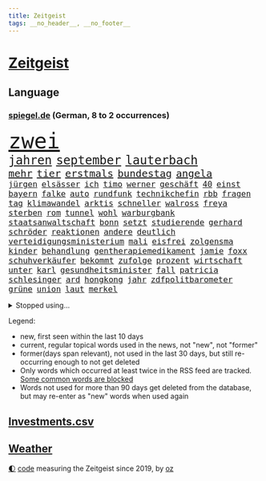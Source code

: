 ```yaml
---
title: Zeitgeist
tags: __no_header__, __no_footer__
---
```


# [Zeitgeist](https://oliz.io/zeitgeist/)

## Language

<h3><a href="https://www.spiegel.de" target="_blank">spiegel.de</a> (German, 8 to 2 occurrences)</h3>
<p style="font-family:monospace">
<span style="font-size:32pt"><a href="news_links.html#zwei" class="current">zwei</a></span>
<br>
<span style="font-size:18pt"><a href="news_links.html#jahren" class="current">jahren</a></span>
<span style="font-size:18pt"><a href="news_links.html#september" class="current">september</a></span>
<span style="font-size:18pt"><a href="news_links.html#lauterbach" class="current">lauterbach</a></span>
<br>
<span style="font-size:15pt"><a href="news_links.html#mehr" class="current">mehr</a></span>
<span style="font-size:15pt"><a href="news_links.html#tier" class="current">tier</a></span>
<span style="font-size:15pt"><a href="news_links.html#erstmals" class="current">erstmals</a></span>
<span style="font-size:15pt"><a href="news_links.html#bundestag" class="current">bundestag</a></span>
<span style="font-size:15pt"><a href="news_links.html#angela" class="current">angela</a></span>
<br>
<span style="font-size:12pt"><a href="news_links.html#jürgen" class="current">jürgen</a></span>
<span style="font-size:12pt"><a href="news_links.html#elsässer" class="new">elsässer</a></span>
<span style="font-size:12pt"><a href="news_links.html#ich" class="current">ich</a></span>
<span style="font-size:12pt"><a href="news_links.html#timo" class="current">timo</a></span>
<span style="font-size:12pt"><a href="news_links.html#werner" class="current">werner</a></span>
<span style="font-size:12pt"><a href="news_links.html#geschäft" class="current">geschäft</a></span>
<span style="font-size:12pt"><a href="news_links.html#40" class="current">40</a></span>
<span style="font-size:12pt"><a href="news_links.html#einst" class="current">einst</a></span>
<span style="font-size:12pt"><a href="news_links.html#bayern" class="current">bayern</a></span>
<span style="font-size:12pt"><a href="news_links.html#falke" class="current">falke</a></span>
<span style="font-size:12pt"><a href="news_links.html#auto" class="current">auto</a></span>
<span style="font-size:12pt"><a href="news_links.html#rundfunk" class="new">rundfunk</a></span>
<span style="font-size:12pt"><a href="news_links.html#technikchefin" class="new">technikchefin</a></span>
<span style="font-size:12pt"><a href="news_links.html#rbb" class="current">rbb</a></span>
<span style="font-size:12pt"><a href="news_links.html#fragen" class="current">fragen</a></span>
<span style="font-size:12pt"><a href="news_links.html#tag" class="current">tag</a></span>
<span style="font-size:12pt"><a href="news_links.html#klimawandel" class="current">klimawandel</a></span>
<span style="font-size:12pt"><a href="news_links.html#arktis" class="current">arktis</a></span>
<span style="font-size:12pt"><a href="news_links.html#schneller" class="current">schneller</a></span>
<span style="font-size:12pt"><a href="news_links.html#walross" class="current">walross</a></span>
<span style="font-size:12pt"><a href="news_links.html#freya" class="new">freya</a></span>
<span style="font-size:12pt"><a href="news_links.html#sterben" class="current">sterben</a></span>
<span style="font-size:12pt"><a href="news_links.html#rom" class="current">rom</a></span>
<span style="font-size:12pt"><a href="news_links.html#tunnel" class="new">tunnel</a></span>
<span style="font-size:12pt"><a href="news_links.html#wohl" class="current">wohl</a></span>
<span style="font-size:12pt"><a href="news_links.html#warburgbank" class="new">warburgbank</a></span>
<span style="font-size:12pt"><a href="news_links.html#staatsanwaltschaft" class="current">staatsanwaltschaft</a></span>
<span style="font-size:12pt"><a href="news_links.html#bonn" class="current">bonn</a></span>
<span style="font-size:12pt"><a href="news_links.html#setzt" class="current">setzt</a></span>
<span style="font-size:12pt"><a href="news_links.html#studierende" class="current">studierende</a></span>
<span style="font-size:12pt"><a href="news_links.html#gerhard" class="current">gerhard</a></span>
<span style="font-size:12pt"><a href="news_links.html#schröder" class="current">schröder</a></span>
<span style="font-size:12pt"><a href="news_links.html#reaktionen" class="current">reaktionen</a></span>
<span style="font-size:12pt"><a href="news_links.html#andere" class="current">andere</a></span>
<span style="font-size:12pt"><a href="news_links.html#deutlich" class="current">deutlich</a></span>
<span style="font-size:12pt"><a href="news_links.html#verteidigungsministerium" class="current">verteidigungsministerium</a></span>
<span style="font-size:12pt"><a href="news_links.html#mali" class="current">mali</a></span>
<span style="font-size:12pt"><a href="news_links.html#eisfrei" class="new">eisfrei</a></span>
<span style="font-size:12pt"><a href="news_links.html#zolgensma" class="new">zolgensma</a></span>
<span style="font-size:12pt"><a href="news_links.html#kinder" class="current">kinder</a></span>
<span style="font-size:12pt"><a href="news_links.html#behandlung" class="current">behandlung</a></span>
<span style="font-size:12pt"><a href="news_links.html#gentherapiemedikament" class="new">gentherapiemedikament</a></span>
<span style="font-size:12pt"><a href="news_links.html#jamie" class="current">jamie</a></span>
<span style="font-size:12pt"><a href="news_links.html#foxx" class="current">foxx</a></span>
<span style="font-size:12pt"><a href="news_links.html#schuhverkäufer" class="new">schuhverkäufer</a></span>
<span style="font-size:12pt"><a href="news_links.html#bekommt" class="current">bekommt</a></span>
<span style="font-size:12pt"><a href="news_links.html#zufolge" class="current">zufolge</a></span>
<span style="font-size:12pt"><a href="news_links.html#prozent" class="current">prozent</a></span>
<span style="font-size:12pt"><a href="news_links.html#wirtschaft" class="current">wirtschaft</a></span>
<span style="font-size:12pt"><a href="news_links.html#unter" class="current">unter</a></span>
<span style="font-size:12pt"><a href="news_links.html#karl" class="current">karl</a></span>
<span style="font-size:12pt"><a href="news_links.html#gesundheitsminister" class="current">gesundheitsminister</a></span>
<span style="font-size:12pt"><a href="news_links.html#fall" class="current">fall</a></span>
<span style="font-size:12pt"><a href="news_links.html#patricia" class="current">patricia</a></span>
<span style="font-size:12pt"><a href="news_links.html#schlesinger" class="current">schlesinger</a></span>
<span style="font-size:12pt"><a href="news_links.html#ard" class="current">ard</a></span>
<span style="font-size:12pt"><a href="news_links.html#hongkong" class="current">hongkong</a></span>
<span style="font-size:12pt"><a href="news_links.html#jahr" class="current">jahr</a></span>
<span style="font-size:12pt"><a href="news_links.html#zdfpolitbarometer" class="new">zdfpolitbarometer</a></span>
<span style="font-size:12pt"><a href="news_links.html#grüne" class="current">grüne</a></span>
<span style="font-size:12pt"><a href="news_links.html#union" class="current">union</a></span>
<span style="font-size:12pt"><a href="news_links.html#laut" class="current">laut</a></span>
<span style="font-size:12pt"><a href="news_links.html#merkel" class="current">merkel</a></span>
</p>
<details>
<summary>Stopped using...</summary>
<p class="former" style="font-size:12pt">
erfolgreich(659) konzerne(659) kurs(659) privaten(659) arbeitsplatz(658) investoren(658) lebenslanger(658) schwedische(658) tatverdächtige(658) abends(657) kritisch(657) kritische(657) show(657) unabhängige(657) abgeordnete(656) appelliert(656) bundestags(656) echte(656) entdeckte(656) gewaltig(656) kurzfristig(656) maß(656) zuge(656) österreichische(656) 37(655) abgeben(655) beispiel(655) entdeckung(655) künftigen(655) maria(655) stimme(655) verhaftet(655) angeordnet(654) depressionen(654) ergebnisse(654) gefährlichen(654) krankenhäusern(654) leeren(654) stil(654) stärken(654) versuchten(654) zugunsten(654) 44(653) ausschreitungen(653) bahnhof(653) bewährung(653) meghan(653) meinung(653) villa(653) zentrum(653) atmosphäre(652) beantragen(652) englische(652) erfahren(652) erteilt(652) guter(652) löste(652) spdpolitiker(652) stößt(652) christine(651) entdeckten(651) gutachten(651) investitionen(651) landesregierung(651) hinweisen(650) häufen(650) jahrzehntelang(650) nannte(650) nba(650) verdachts(650) vorstand(650) aufruf(649) jedenfalls(649) million(649) rekordhoch(649) riss(649) spielraum(649) veranstalter(649) vertreter(649) einzug(648) gefährlicher(648) gegangen(648) jüngeren(648) länge(648) militärs(648) miteinander(648) theater(648) zweier(648) blockieren(647) bundestagswahl(647) erneuten(647) mitarbeitern(647) online(647) schadet(647) vorliegt(647) wütend(647) zählen(647) 12(646) bestraft(646) rechts(646) trafen(646) wiederholt(646) 3(645) design(645) eskalieren(645) größter(645) hunde(645) internen(645) kanzleramt(645) kaputt(645) körperverletzung(645) mönchengladbach(645) schottland(645) allianz(644) schien(644) wort(644) anwälte(643) klären(643) politikerinnen(643) senkt(643) entwickeln(642) globale(642) klimapolitik(642) konzentrieren(642) weite(642) argentinien(641) werke(641) überholt(641) beteiligung(640) demonstrationen(640) tauchen(640) herr(639) nase(639) prognosen(639) änderungen(638) aufhalten(636) beteiligen(636) kate(636) lieferten(636) william(636) auflagen(635) gemeinsames(635) schwerem(635) nachbarn(634) politikerin(633) spenden(633) dran(632) einschränkungen(632) rasen(632) richard(632) strengen(632) überprüfen(632) impfen(631) kooperation(631) gehörte(630) mecklenburgvorpommern(630) analysiert(629) nachts(629) beweise(627) fernsehen(627) einschätzung(626) gastronomie(625) schrecken(625) vorteile(625) ähnliche(625) kapitel(624) iranischen(623) regierungserklärung(623) spannend(623) benötigen(622) mindestlohn(621) insolvenz(620) schaut(620) stört(620) niederländischen(619) rang(618) dramatischen(617) krisen(616) kongress(614) schritten(614) festhalten(613) runden(612) präsidentschaft(611) afrikas(609) smartphones(608) nächstes(606) veränderungen(606) bündnis(605) topspiel(602) karlsruhe(598) abschluss(595) möglichkeit(594) herzinfarkt(593) mehren(591) cdu/csu(588) rolf(586) billiger(583) sachen(579) nick(575) gewinne(556) nachrichtenagentur(551) iv(544) vormarsch(523) stärkste(520) trümmern(520) chile(519) bahnverkehr(517) wolken(516) direkten(514) unzureichend(513) carlos(511) universitäten(496) stimmenfang(493) elfjährigen(491) rumänien(476) übrig(468) joseph(467) kubicki(459) brian(454) zwischenfall(454) klimaaktivisten(447) hofmann(437) grünes(435) ungeimpfte(429) vorgang(417) kugel(415) müll(413) verließ(413) argument(405) treibstoff(405) ausgestellt(404) knochen(404) warb(403) mangelware(402) novak(401) rohstoffe(401) befragung(400) zerstörte(399) brannte(393) djoković(392) versichert(392) sergej(391) rereportage(390) tickets(389) düster(386) erlag(386) auswärtige(385) britisches(384) spitzenpolitiker(382) europol(380) chaotischen(369) kyrgios(366) sichtbar(366) hanau(365) zögert(365) fällig(364) karrierecoach(364) c(363) 14jähriger(362) konzentriert(362) komitee(356) camp(355) beeinträchtigt(354) fluten(354) pegasus(352) zerschlagen(351) fraktion(349) supermärkte(346) musks(345) schuhe(343) sprint(343) analysten(339) funktionen(338) anlage(334) verteuern(332) regierte(329) geleistet(328) ausfälle(326) agiert(324) gemeinschaft(322) haushalt(322) harris(321) unterschiedlicher(318) lutz(317) wittert(316) wachsende(315) minderheiten(313) manuela(310) stach(308) bali(305) jeffrey(304) schränkt(300) trage(299) vorfeld(299) worum(299) mischen(293) personelle(293) abtreibung(292) redet(292) emotionen(291) exportiert(290) störungen(290) natostaaten(288) gefeuert(286) arbeitslosen(285) ampelregierung(284) empfehlen(284) grundlegende(284) komplette(279) begrüßen(277) aktivitäten(276) knappheit(276) nachziehen(276) volksverhetzung(276) andrang(275) saal(275) studenten(275) erreichbar(274) parlamentarier(274) wirksam(273) beantwortet(272) kälte(272) portal(271) einsturz(270) rotterdam(270) sauer(270) ostdeutschland(269) hals(268) gewaltsamer(267) abu(266) siegerin(266) kardashian(262) energieriesen(261) lockt(261) swr(258) geopolitische(256) geschaut(255) netflixserie(255) beitreten(252) coaching(252) michel(250) hinsicht(249) separatisten(249) bescheid(246) dunkeln(245) schusswaffen(245) arbeitswelt(239) quält(238) versicherung(237) entsteht(235) strompreise(235) rekordsumme(234) bewirken(233) pessimistisch(232) auseinandersetzungen(231) kontrollierte(231) vietnam(231) gestaltet(229) lehrerinnen(227) sagten(227) lasse(226) schwein(226) landeten(225) ebay(222) unterzeichnen(221) unterirdischen(220) funklöcher(218) kader(217) männlichkeit(216) bemerkenswerte(214) einfaches(213) führungsriege(213) zerstörung(213) telefonieren(212) traditionellen(212) beziehen(211) antrittsbesuch(210) südpazifik(209) gefühle(208) pool(208) pur(205) heftigem(204) berger(203) chinesisches(203) nadal(203) ausreise(201) autozulieferer(200) erkrankungen(200) pelé(198) stuhl(198) verpflichtung(198) einbrecher(197) supermärkten(197) steffi(196) match(195) krebs(194) mühsam(194) website(194) wild(194) aufwendig(193) luhansk(193) luftangriffe(191) gefeierten(189) städtetag(188) weitreichend(188) absolut(187) dominant(187) unternehmens(187) protestierenden(184) sony(184) gejagt(183) damalige(182) tourist(181) orange(180) moniert(179) angestiegen(178) orden(178) knappes(177) buckinghampalast(175) klimaschädliche(175) methan(175) siebenjährige(175) verzweifeln(174) wahlrechtsreform(174) 2014(173) braut(173) verleiht(173) eigner(172) andrij(171) reuters(171) abzuwenden(170) frankfurts(170) neuerung(170) beschuldigte(169) kämpfern(169) macher(169) wanderung(168) zahlungen(168) bitter(167) abstellen(166) jill(165) misstrauensvotum(165) weltlage(165) österreicher(165) neil(164) premierministerin(164) unwetter(164) young(164) hinweg(163) siegeszug(163) unbewaffnete(163) versteckte(163) berlusconi(162) pausen(162) silvio(162) beckham(159) iga(158) świątek(158) anhalten(157) herum(156) oppositionellen(156) einsam(155) rekonstruktion(155) 1982(154) 250000(153) bezos(153) jacht(153) aschaffenburg(152) zivilen(152) ernsthaft(151) torwart(151) wilhelmshaven(150) begleiten(149) ökostrom(149) augenzeugen(148) begeben(146) kunde(146) taktik(145) arbeitszeit(144) dreharbeiten(144) neunten(144) passé(144) belohnt(143) begehrt(142) inakzeptable(142) überlebende(142) abbau(141) betrieben(141) unmittelbar(141) gefolgt(140) menschliches(140) verbrauchern(140) gewinnerin(139) 1100(138) mittagspause(138) siegesserie(138) maskendeals(137) brandenburger(136) schläger(136) sicherheitsinteressen(136) zentraler(136) tankt(135) währenddessen(135) überweisen(135) 2035(134) zutiefst(134) fatale(133) ukrainekrieges(133) verlangten(133) wesel(133) kleben(132) anlässlich(131) auflösen(131) konkretisiert(131) töchter(131) fritz(130) umbenannt(130) verliehen(130) bekräftigte(129) beugt(129) finnische(129) hörte(129) anden(127) ausfällen(127) deep(126) nationalspielerin(126) söldner(126) vereinbaren(126) bekundet(125) dog(125) patrick(125) importe(124) waffenlobby(124) wohngebiete(124) anfänge(122) bewaffnet(122) evakuierungen(122) fußballverband(122) burkhard(121) raser(121) schnellere(121) aktionär(120) einsamen(120) köpfe(120) staatsbürgerschaft(120) bombardierung(119) islam(119) vorort(119) 39(118) absichtlich(118) bestehenden(118) bewusst(118) satte(118) unfällen(118) natobeitritt(117) ausharren(116) dylan(116) auszugehen(115) gelassenheit(115) verfolgung(115) überziehen(115) derartige(114) oligarch(114) modernen(113) offiziere(113) partnern(112) wiederaufbau(112) alassad(111) baschar(111) militärbündnisses(111) sainz(111) jawort(110) reduzierung(110) g20(108) natogipfel(108) rotes(108) zugelegt(108) autobranche(107) merke(107) traktoren(107) beigelegt(106) bestechlichkeit(106) legalisieren(106) nuklearwaffen(106) aramco(105) erteilen(105) saudi(105) überlebenden(105) ausrichten(104) bestreiten(104) grundstücke(104) tegernsee(104) wärmer(104) buschland(103) fernen(103) nordmazedonien(103) rechnungshof(103) drohe(101) irrtümer(100) zurückgedrängt(100) asphalt(99) entfernten(99) fellner(99) flexibel(99) metall(99) schießerei(99) afrikaner(98) angeschlagene(98) jean(98) rechenschaft(98) artenschutz(97) treue(97) gewaltverbrechen(96) großoffensive(96) mandat(96) nordrheinwestfälischen(95) universums(95) 34jähriger(94) beliebter(94) butscha(94) cambridge(93) t(93) wahllos(93) bestritt(92) vorfälle(91) energiemanager(90) indische(90) innogymanager(90) lieferanten(90) warteten(90) zollen(90) attentate(89) verbrenneraus(89) antisemiten(88) authentische(88) eliteeinheit(88) geeignet(88) iaea(88) lieferproblemen(88) sprunghaft(88) stinkefinger(88) wehrmacht(88) gravierende(87) anrecht(86) beleuchtung(86) iserlohn(86) kulturwissenschaftlerin(86) präsidentschaftswahlen(86) techmilliardär(86) abrufbar(85) arbeitsrecht(85) b(85) coronajahren(85) markle(85) pogba(85) steak(85) halbfinaleinzug(84) multimilliardär(84) regierungsmitglieder(84) cameron(83) michigan(83) samstagnachmittag(83) endkunden(82) jesus(82) recherchen(82) reißen(82) taifun(82) tierliebe(82) 23jährigen(81) betrugsvorwürfen(81) datenschützer(81) kishida(81) kopfsteinpflaster(81) neuigkeiten(81) oftmals(81) steile(81) touristenziel(81) coronazeit(80) haas(80) reif(80) sollt(80) stadien(80) vereinbar(80) weizenimporte(80) chicago(79) krawallen(79) vortrag(79) 36jährige(78) dhl(78) exfraktionschef(78) fahrräder(78) mischung(78) netzbetreiber(78) puigdemont(78) stürmte(78) exregierungschef(77) gras(77) lokalpolitiker(77) mobilfunk(77) prominenten(77) space(77) teures(77) wolff(77) franzosen(76) kante(76) nacheinander(76) revanche(76) rice(76) warnende(76) überfüllten(76) ausgerutscht(75) einsatzbereit(75) hackerangriffe(75) machine(75) niedersächsische(75) sau(75) unterlag(75) willkür(75) 35jährige(74) ausfuhren(74) cern(74) hitzig(74) hongkonger(74) mitschnitt(74) nachgerechnet(74) pandora(74) teilchenbeschleuniger(74) trüben(74) twitterübernahme(74) wahlkampfveranstaltung(74) händeringend(73) mckinsey(73) schlammschlacht(73) schrecklich(73) tenniswelt(73) virtuell(73) vwkonzern(73) eoffensive(72) erhobenen(72) jungstar(72) unohilfe(72) wütende(72) berüchtigter(71) lustig(71) zustände(71) avatar(70) entschädigen(70) mordfall(70) ukrainekonferenz(70) vollem(70) vorrang(70) allenfalls(69) auswählen(69) herausgekommen(69) topspielerin(69) zahlungsmittel(69) überragt(69) bewährte(68) filmset(68) fumio(68) nachnamen(68) einstecken(67) erleichtert(67) hochzeiten(67) mittelfinger(67) pöbelte(67) umbringen(67) abholzung(66) meisterleistung(66) schlangeninsel(66) schutzmasken(66) verheiratet(66) zaubern(66) zukünftige(66) 8(65) dolly(65) erwog(65) foul(65) schwarzfahrer(65) tyrann(65) umzubringen(65) wissenschaftlern(65) bezwingt(64) dmitri(64) dubiose(64) grenzschutzagentur(64) reumütig(64) vermittelte(64) batterie(63) empfindet(63) erlass(63) gucci(63) jabeur(63) ons(63) titelverteidigerinnen(63) wmkampf(63) auftaktspiel(62) detailliert(62) gegründeten(62) hintertür(62) klimakatastrophe(62) spice(62) unternehmern(62) wehrte(62) alfred(61) endstadium(61) erschreckend(61) insolvenzverwalter(61) klimaschädlichen(61) miguel(61) privatleben(61) r(61) sunday(61) tribünen(61) untersuchungskommission(61) affenpockenvirus(60) arbeitskosten(60) erkennbar(60) intellektuelle(60) kandidieren(60) legalisierung(60) lernlücken(60) lngterminal(60) nationalisten(60) objekte(60) potenzial(60) schutzschirm(60) wertvollstes(60) zapfsäulen(60) boulevardzeitung(59) faktencheck(59) fliegende(59) krimi(59) parität(59) perspektiven(59) twitteraktie(59) wehrministerin(59) covid19fällen(58) kurznachrichtendienstes(58) verhütung(58) verschobene(58) bgh(57) tuchels(57) zuschauerinnen(57) bedarf(56) gewerkschaftsbund(56) kabinettsmitglied(56) stefanos(56) tsitsipas(56) bemerkenswertes(55) bundesverteidigungsministerin(55) kandidat(55) straßenlaternen(55) usbasketballstar(55) wertvollsten(55) akleh(54) aufschrei(54) entschädigungen(54) handelsketten(54) schwimmbädern(54) tierschützern(54) verfassungsbeschwerde(54) abgestraft(53) drohendes(53) glühenden(53) homophobie(53) iii(53) reiseziel(53) shireen(53) supremecourtrichter(53) wäsche(53) batterietechnik(52) juristen(52) rammte(52) tripolis(52) verstörenden(52) western(52) borne(51) desaströse(51) gelacht(51) mitarbeitende(51) schusswaffenattacke(51) wahlrechtskommission(51) webseite(51) élisabeth(51) 59(49) botschafterin(49) defekten(49) herzlich(49) kostensteigerungen(49) langjähriger(49) formulierungen(48) hundertjährige(48) regimegegner(48) teamchef(48) tobten(48) wohlstandsverlust(48) berben(47) kandidiert(47) keilt(47) reicher(47) verbrennungsmotor(47) ausgebucht(46) einzigen(46) feldmann(46) periode(46) platini(46) trümmer(46) verspätete(46) vollgas(46) einfangen(45) einsparen(45) jobverlust(45) lösten(45) marin(45) muskeln(45) sanna(45) unberechenbar(45) aufgeschoben(44) ostchinesischen(44) relegationsspiel(44) stranger(44) things(44) vorteilsannahme(44) wahlkreisen(44) bundesverwaltungsgerichts(43) charakterlichen(43) gravierend(43) liveticker(43) monatelangem(43) naturkatastrophen(43) platzen(43) sexistischer(43) skelett(43) verschütteten(43) kaputte(42) schicksale(42) wahn(42) weltrangliste(42) bemühte(41) bewiesen(41) clevere(41) community(41) darmanin(41) gemeinschaftswährung(41) gérald(41) handwerker(41) jahresbericht(41) künstlichen(41) unschuld(41) drews(40) getötetem(40) höherem(40) lehrergewerkschaften(40) literaturarchiv(40) marbach(40) problemlos(40) sätzen(40) verbreitung(40) verirrte(40) argentinischen(39) crewmitglieder(39) topfavorit(39) turbulenzen(39) wals(39) gebäuden(38) kommentieren(38) millionenstrafe(38) senegal(38) vorangehen(38) adresse(37) angezählt(37) chaotisch(37) debütantin(37) giuseppe(37) knapper(37) matches(37) osnabrück(37) pferde(37) verschrieben(37) zugestellt(37) chaostage(36) entspricht(36) grandslamtitel(36) monte(36) arizona(35) erstligisten(35) gegenwart(35) unumgänglich(35) vereinsgeschichte(35) wohnungskonzern(35) zelte(35) 34jährige(34) afdlandesverband(34) einzelkritik(34) knallbunte(34) möbel(34) nehme(34) schieben(34) weitergeben(34) arbeitgebern(33) bergungskräfte(33) brett(33) dänemarks(33) kavanaugh(33) konzertierte(33) sondersteuer(33) unfug(33) bewerbungen(32) carles(32) listet(32) rekordvertrag(32) teleskop(32) ziellinie(32) konstruktion(31) profi(31) wirkstoff(31) aufrecht(30) bleiberecht(30) elmau(30) erbitterte(30) eskapaden(30) g7gipfel(30) gepardflugabwehrpanzer(30) geröll(30) harvey(30) integrierte(30) klarna(30) löcher(30) migrantinnen(30) mob(30) philadelphia(30) rudert(30) schlusssprint(30) urananreicherung(30) übergewinnsteuer(30) beteuert(29) doppelschlag(29) fotografinnen(29) rasenturnier(29) regionalen(29) rekordpreis(29) transportieren(29) wimbledonsieg(29) wmhalbfinale(29) begleitung(28) finde(28) hungernden(28) medienmacher(28) rechtsextrem(28) schneesturm(28) südchinesisches(28) terrormiliz(28) vries(28) kriminalreporter(27) messias(27) teamleistung(27) grabstein(26) phantom(26) vorläufigen(26) einfallen(25) erwartungsgemäß(25) halter(25) igmetallchef(25) ikea(25) plakate(25) serienfinale(25) skopje(25) stützen(25) verbesserte(25) 31jährigen(24) comingout(24) grundlage(24) santos(24) schlange(24) vorübergehende(24) einlenken(23) heide(23) kostete(23) zeugenaussagen(23) biologie(22) bundeskartellamt(22) erstreiten(22) schwimmwm(22) sowjetrepublik(22) tiroler(22) vorantreiben(22) ataman(21) benachbarten(21) bundes(21) drogeriekette(21) ferda(21) fühlten(21) gedrosselten(21) grande(21) haien(21) tieres(21) trans(21) tschetschenischen(21) verpflichtend(21) gegensteuern(20) millionenzahlung(20) eigenheim(19) kaltblütige(19) lapid(19) leichnam(19) nordafrika(19) aufbruch(18) bedrohlichere(18) bekennt(18) bestürzung(18) billig(18) aufstockung(17) björn(17) erdbeben(17) fdpjustizminister(17) festgenommene(17) feststellen(17) höcke(17) plünderungen(17) reservisten(17) saale(17) theo(17) ausmaße(16) deutschisraelischen(16) gasfluss(16) hauptfeld(16) krater(16) linksbündnis(16) ordnete(16) salzgitter(16) schwarzmeerhafen(16) stören(16) 83jähriger(15) antidiskriminierungsbeauftragten(15) conte(15) festgefahren(15) gesprengt(15) rechtmäßig(15) stabilisieren(15) aufwand(14) batterien(14) courts(14) denver(14) errichtet(14) grüßen(14) humboldtuniversität(14) mara(14) ramallah(14) überführung(14) bandera(13) ferienbeginn(13) gestreikt(13) intensivstationen(13) länderspiel(13) 2040(12) atomstrom(12) gunsten(12) heiratet(12) provisionen(12) rasenmähen(12) usbotschaft(12) verehrung(12) weltfußballerin(12) akute(11) ausländischer(11) fazit(11) hausärzteverbandschef(11) jule(11) niemeier(11) schwächelt(11) verherrlichte(11) weigeldt(11)
</p>
</details>
<p>Legend:
<ul>
<li><span class="new">new</span>, first seen within the last 10 days</li>
<li><span class="current">current</span>, regular topical words used in the news, not "new", not "former"</li>
<li><span class="former">former(days span relevant)</span>, not used in the last 30 days, but still re-occurring enough to not get deleted</li>
<li>Only words which occurred at least twice in the RSS feed are tracked. <a href="language/filters.py">Some common words are blocked</a></li>
<li>Words not used for more than 90 days get deleted from the database, but may re-enter as "new" words when used again</li>
</ul>
</p>

## [Investments](investments.html)[.csv](investments.csv)

## [Weather](weather.html)

<footer>
<a href="javascript:toggleTheme()" class="nav">🌓</a>
<a href="https://github.com/ooz/zeitgeist">code</a> measuring the Zeitgeist since 2019, by <a href="https://oliz.io">oz</a>
</footer>
